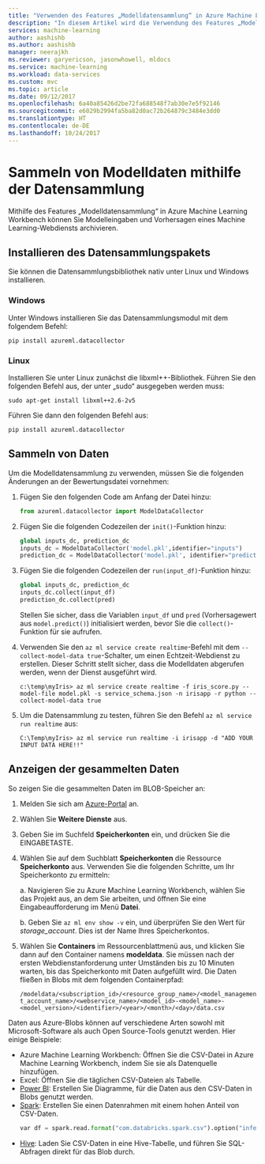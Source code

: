 ```yaml
---
title: "Verwenden des Features „Modelldatensammlung“ in Azure Machine Learning Workbench | Microsoft Docs"
description: "In diesem Artikel wird die Verwendung des Features „Modelldatensammlung“ in Azure Machine Learning Workbench beschrieben."
services: machine-learning
author: aashishb
ms.author: aashishb
manager: neerajkh
ms.reviewer: garyericson, jasonwhowell, mldocs
ms.service: machine-learning
ms.workload: data-services
ms.custom: mvc
ms.topic: article
ms.date: 09/12/2017
ms.openlocfilehash: 6a40a85426d2be72fa688548f7ab30e7e5f92146
ms.sourcegitcommit: e6029b2994fa5ba82d0ac72b264879c3484e3dd0
ms.translationtype: HT
ms.contentlocale: de-DE
ms.lasthandoff: 10/24/2017
---
```

# <a name="collect-model-data-by-using-data-collection"></a>Sammeln von Modelldaten mithilfe der Datensammlung

Mithilfe des Features „Modelldatensammlung“ in Azure Machine Learning Workbench können Sie Modelleingaben und Vorhersagen eines Machine Learning-Webdiensts archivieren.

## <a name="install-the-data-collection-package"></a>Installieren des Datensammlungspakets
Sie können die Datensammlungsbibliothek nativ unter Linux und Windows installieren.

### <a name="windows"></a>Windows
Unter Windows installieren Sie das Datensammlungsmodul mit dem folgendem Befehl:

    pip install azureml.datacollector

### <a name="linux"></a>Linux
Installieren Sie unter Linux zunächst die libxml++-Bibliothek. Führen Sie den folgenden Befehl aus, der unter „sudo“ ausgegeben werden muss:

    sudo apt-get install libxml++2.6-2v5

Führen Sie dann den folgenden Befehl aus:

    pip install azureml.datacollector

## <a name="collect-data"></a>Sammeln von Daten

Um die Modelldatensammlung zu verwenden, müssen Sie die folgenden Änderungen an der Bewertungsdatei vornehmen:

1. Fügen Sie den folgenden Code am Anfang der Datei hinzu:
   
    ```python
    from azureml.datacollector import ModelDataCollector
    ```

2. Fügen Sie die folgenden Codezeilen der `init()`-Funktion hinzu:
    
    ```python
    global inputs_dc, prediction_dc
    inputs_dc = ModelDataCollector('model.pkl',identifier="inputs")
    prediction_dc = ModelDataCollector('model.pkl', identifier="prediction")
    ```

3. Fügen Sie die folgenden Codezeilen der `run(input_df)`-Funktion hinzu:
    
    ```python
    global inputs_dc, prediction_dc
    inputs_dc.collect(input_df)
    prediction_dc.collect(pred)
    ```

    Stellen Sie sicher, dass die Variablen `input_df` und `pred` (Vorhersagewert aus `model.predict()`) initialisiert werden, bevor Sie die `collect()`-Funktion für sie aufrufen.

4. Verwenden Sie den `az ml service create realtime`-Befehl mit dem `--collect-model-data true`-Schalter, um einen Echtzeit-Webdienst zu erstellen. Dieser Schritt stellt sicher, dass die Modelldaten abgerufen werden, wenn der Dienst ausgeführt wird.

     ```batch
    c:\temp\myIris> az ml service create realtime -f iris_score.py --model-file model.pkl -s service_schema.json -n irisapp -r python --collect-model-data true 
    ```
    
5. Um die Datensammlung zu testen, führen Sie den Befehl `az ml service run realtime` aus:

    ```
    C:\Temp\myIris> az ml service run realtime -i irisapp -d "ADD YOUR INPUT DATA HERE!!" 
    ``` 
    
## <a name="view-the-collected-data"></a>Anzeigen der gesammelten Daten
So zeigen Sie die gesammelten Daten im BLOB-Speicher an:

1. Melden Sie sich am [Azure-Portal](https://portal.azure.com) an.
2. Wählen Sie **Weitere Dienste** aus.
3. Geben Sie im Suchfeld **Speicherkonten** ein, und drücken Sie die EINGABETASTE.
4. Wählen Sie auf dem Suchblatt **Speicherkonten** die Ressource **Speicherkonto** aus. Verwenden Sie die folgenden Schritte, um Ihr Speicherkonto zu ermitteln:

    a. Navigieren Sie zu Azure Machine Learning Workbench, wählen Sie das Projekt aus, an dem Sie arbeiten, und öffnen Sie eine Eingabeaufforderung im Menü **Datei**.
    
    b. Geben Sie `az ml env show -v` ein, und überprüfen Sie den Wert für *storage_account*. Dies ist der Name Ihres Speicherkontos.

5. Wählen Sie **Containers** im Ressourcenblattmenü aus, und klicken Sie dann auf den Container namens **modeldata**. Sie müssen nach der ersten Webdienstanforderung unter Umständen bis zu 10 Minuten warten, bis das Speicherkonto mit Daten aufgefüllt wird. Die Daten fließen in Blobs mit dem folgenden Containerpfad:

    `/modeldata/<subscription_id>/<resource_group_name>/<model_management_account_name>/<webservice_name>/<model_id>-<model_name>-<model_version>/<identifier>/<year>/<month>/<day>/data.csv`

Daten aus Azure-Blobs können auf verschiedene Arten sowohl mit Microsoft-Software als auch Open Source-Tools genutzt werden. Hier einige Beispiele:
- Azure Machine Learning Workbench: Öffnen Sie die CSV-Datei in Azure Machine Learning Workbench, indem Sie sie als Datenquelle hinzufügen.
- Excel: Öffnen Sie die täglichen CSV-Dateien als Tabelle.
- [Power BI](https://powerbi.microsoft.com/en-us/documentation/powerbi-azure-and-power-bi/): Erstellen Sie Diagramme, für die Daten aus den CSV-Daten in Blobs genutzt werden.
- [Spark](https://docs.microsoft.com/en-us/azure/hdinsight/hdinsight-apache-spark-overview): Erstellen Sie einen Datenrahmen mit einem hohen Anteil von CSV-Daten.
    ```python
    var df = spark.read.format("com.databricks.spark.csv").option("inferSchema","true").option("header","true").load("wasb://modeldata@<storageaccount>.blob.core.windows.net/<subscription_id>/<resource_group_name>/<model_management_account_name>/<webservice_name>/<model_id>-<model_name>-<model_version>/<identifier>/<year>/<month>/<date>/*")
    ```
- [Hive](https://docs.microsoft.com/en-us/azure/hdinsight/hdinsight-hadoop-linux-tutorial-get-started): Laden Sie CSV-Daten in eine Hive-Tabelle, und führen Sie SQL-Abfragen direkt für das Blob durch.

